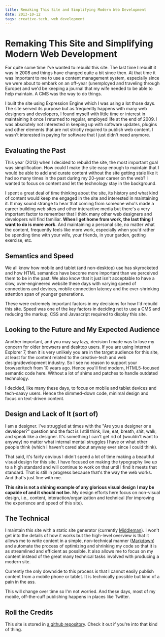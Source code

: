 ```yaml
---
title: Remaking This Site and Simplifying Modern Web Development
date: 2013-10-12
tags: creative-tech, web development
---
```


# Remaking This Site and Simplifying Modern Web Development

For quite some time I've wanted to rebuild this site. The last time I rebuilt it was in 2008 and things have changed quite a bit since then. At that time it was important to me to use a content management system, especially since we were about to embark on an off-year (unemployed and traveling through Europe) and we'd be keeping a journal that my wife needed to be able to help maintain. A CMS was the way to do things.

I built the site using Expression Engine which I was using a lot those days. The site served its purpose but as frequently happens with many web designers and developers, I found myself with little time or interest in maintaining it once I returned to regular, employed life at the end of 2009. I was absolutely not interested in keeping up with software updates, plugins and other elements that are not strictly required to publish web content. I wasn't interested in paying for software that I just didn't need anymore.


## Evaluating the Past

This year (2013) when I decided to rebuild the site, the most important goal was simplification. How could I make the site easy enough to maintain that I would be able to add and curate content without the site getting stale like it had so many times in the past during my 20-year career on the web? I wanted to focus on content and let the technology stay in the background.

I spent a great deal of time thinking about the site, its history and what kind of content would keep me engaged in the site and interested in maintaining it. It may sound strange to hear that coming from someone who's made a career building web sites and other interactive media but there's a very important factor to remember that I think many other web designers and developers will find familiar. **When I get home from work, the last thing I want to do is more work.** And maintaining a personal site, no matter what the content, frequently feels like more work, especially when you'd rather be spending time with your wife, your friends, in your garden, getting exercise, etc.

## Semantics and Speed

We all know how mobile and tablet (and non-desktop) use has skyrocketed and how HTML semantics have become more important than we perceived them to be in the past. We also know that it just isn't acceptable to have a slow, over-engineered website these days with varying speed of connections and devices, mobile connection latency and the ever-shrinking attention span of younger generations.

These were extremely important factors in my decisions for how I'd rebuild this site. Speed was one of the key factors in deciding not to use a CMS and reducing the markup, CSS and Javascript required to display this site.

## Looking to the Future and My Expected Audience

Another important, and you may say lazy, decision I made was to lose my concern for older browsers and desktop users. If you are using Internet Explorer 7, then it is very unlikely you are in the target audience for this site, at least for the content related to the creative-tech and web design/development industry. So I see no reason to support your browser/tech from 10 years ago. Hence you'll find modern, HTML5-focused semantic code here. Without a lot of shims and patches to handle outdated technology.

I decided, like many these days, to focus on mobile and tablet devices and tech-saavy users. Hence the slimmed-down code, minimal design and focus on text-driven content.

## Design and Lack of It (sort of)

I am a designer. I've struggled at times with the "Are you a designer or a developer?" question and the fact is I still think, live, eat, breath, shit, walk, and speak like a designer. It's something I can't get rid of (wouldn't want to anyway) no matter what internal mental struggles I have or what other people think (which I haven't cared about anyway ever since I could think).

That said, it's fairly obvious I didn't spend a lot of time making a beautiful visual design for this site. I have focused on making the typography live up to a high standard and will continue to work on that until I find it meets that standard. That is still in progress because that's the way the web works. And that's just fine with me.

**This site is not a shining example of any glorious visual design I may be capable of and it should not be.** My design efforts here focus on non-visual design, i.e., content, interaction/organization and technical (for improving the experience and speed of this site).

## The Technical

I maintain this site with a static site generator (currently [Middleman](http://middlemanapp.com)). I won't get into the details of how it works but the high-level overview is that it allows me to write content in a simple, non-technical manner ([Markdown](http://daringfireball.net/projects/markdown/‎
)) and automate the process of optimizing and shrinking my code so that it is as streamlined and efficient as possible. It also allows me to focus on my content instead of the great many technical tasks involved with producing a modern site.

Currently the only downside to this process is that I cannot easily publish content from a mobile phone or tablet. It is technically possible but kind of a pain in the ass.

This will change over time so I'm not worried. And these days, most of my mobile, off-the-cuff publishing happens in places like Twitter.


## Roll the Credits

This site is stored in [a github repository](https://github.com/caltemose/chadzilla2013). Check it out if you're into that kind of thing.









